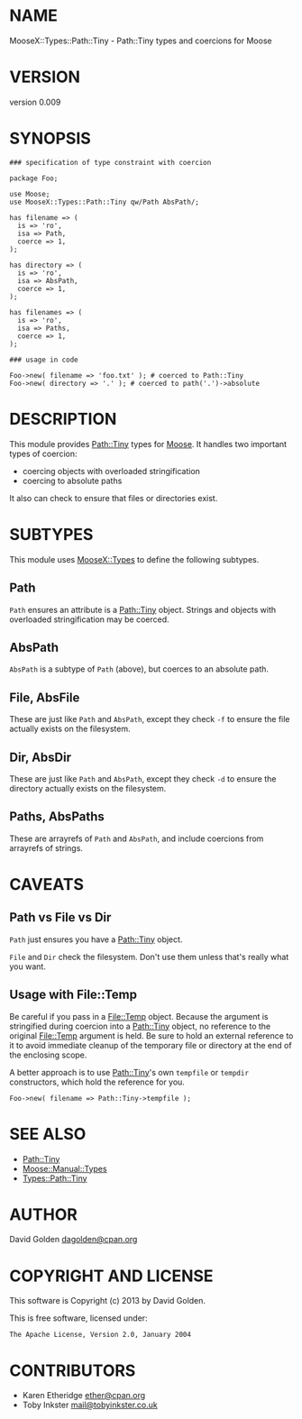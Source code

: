 # NAME

MooseX::Types::Path::Tiny - Path::Tiny types and coercions for Moose

# VERSION

version 0.009

# SYNOPSIS

    ### specification of type constraint with coercion

    package Foo;

    use Moose;
    use MooseX::Types::Path::Tiny qw/Path AbsPath/;

    has filename => (
      is => 'ro',
      isa => Path,
      coerce => 1,
    );

    has directory => (
      is => 'ro',
      isa => AbsPath,
      coerce => 1,
    );

    has filenames => (
      is => 'ro',
      isa => Paths,
      coerce => 1,
    );

    ### usage in code

    Foo->new( filename => 'foo.txt' ); # coerced to Path::Tiny
    Foo->new( directory => '.' ); # coerced to path('.')->absolute

# DESCRIPTION

This module provides [Path::Tiny](https://metacpan.org/pod/Path::Tiny) types for [Moose](https://metacpan.org/pod/Moose).  It handles
two important types of coercion:

- coercing objects with overloaded stringification
- coercing to absolute paths

It also can check to ensure that files or directories exist.

# SUBTYPES

This module uses [MooseX::Types](https://metacpan.org/pod/MooseX::Types) to define the following subtypes.

## Path

`Path` ensures an attribute is a [Path::Tiny](https://metacpan.org/pod/Path::Tiny) object.  Strings and
objects with overloaded stringification may be coerced.

## AbsPath

`AbsPath` is a subtype of `Path` (above), but coerces to an absolute path.

## File, AbsFile

These are just like `Path` and `AbsPath`, except they check `-f` to ensure
the file actually exists on the filesystem.

## Dir, AbsDir

These are just like `Path` and `AbsPath`, except they check `-d` to ensure
the directory actually exists on the filesystem.

## Paths, AbsPaths

These are arrayrefs of `Path` and `AbsPath`, and include coercions from
arrayrefs of strings.

# CAVEATS

## Path vs File vs Dir

`Path` just ensures you have a [Path::Tiny](https://metacpan.org/pod/Path::Tiny) object.

`File` and `Dir` check the filesystem.  Don't use them unless that's really
what you want.

## Usage with File::Temp

Be careful if you pass in a [File::Temp](https://metacpan.org/pod/File::Temp) object. Because the argument is
stringified during coercion into a [Path::Tiny](https://metacpan.org/pod/Path::Tiny) object, no reference to the
original [File::Temp](https://metacpan.org/pod/File::Temp) argument is held.  Be sure to hold an external reference to
it to avoid immediate cleanup of the temporary file or directory at the end of
the enclosing scope.

A better approach is to use [Path::Tiny](https://metacpan.org/pod/Path::Tiny)'s own `tempfile` or `tempdir`
constructors, which hold the reference for you.

    Foo->new( filename => Path::Tiny->tempfile );

# SEE ALSO

- [Path::Tiny](https://metacpan.org/pod/Path::Tiny)
- [Moose::Manual::Types](https://metacpan.org/pod/Moose::Manual::Types)
- [Types::Path::Tiny](https://metacpan.org/pod/Types::Path::Tiny)

# AUTHOR

David Golden <dagolden@cpan.org>

# COPYRIGHT AND LICENSE

This software is Copyright (c) 2013 by David Golden.

This is free software, licensed under:

    The Apache License, Version 2.0, January 2004

# CONTRIBUTORS

- Karen Etheridge <ether@cpan.org>
- Toby Inkster <mail@tobyinkster.co.uk>
